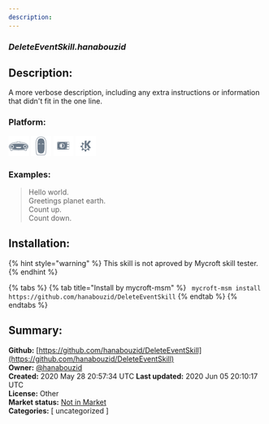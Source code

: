 ```yaml
---
description: 
---
```


### _DeleteEventSkill.hanabouzid_  
## Description:  
A more verbose description, including any extra instructions or
information that didn't fit in the one line.  
  
  
### Platform:  
 ![Mark I](../.gitbook/assets/mark-1-icon.png)  ![Mark II](../.gitbook/assets/mark-2-icon.png)  ![Picroft](../.gitbook/assets/picroft-icon.png)  ![plasmoid](../.gitbook/assets/kde.png)   
### Examples:  
> Hello world.  
> Greetings planet earth.  
> Count up.  
> Count down.  
  
## Installation:  
{% hint style="warning" %}
This skill is not aproved by Mycroft skill tester.
{% endhint %}
    
{% tabs %}
{% tab title="Install by mycroft-msm" %}
``` mycroft-msm install https://github.com/hanabouzid/DeleteEventSkill```
{% endtab %}
  {% endtabs %}
    
## Summary:  
**Github:** [https://github.com/hanabouzid/DeleteEventSkill](https://github.com/hanabouzid/DeleteEventSkill)  
**Owner:** [@hanabouzid](https://github.com/hanabouzid)  
**Created:** 2020 May 28 20:57:34 UTC  **Last updated:** 2020 Jun 05 20:10:17 UTC  
**License:** Other  
**Market status:** [Not in Market](https://market.mycroft.ai/skill/)  
**Categories:** [ uncategorized ]   
